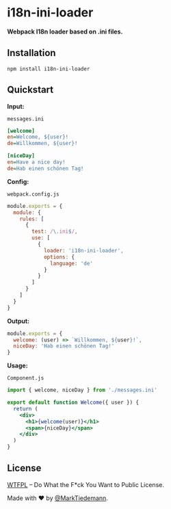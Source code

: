 # i18n-ini-loader

**Webpack I18n loader based on .ini files.**

## Installation

```
npm install i18n-ini-loader
```

## Quickstart

**Input:**

`messages.ini`
```ini
[welcome]
en=Welcome, ${user}!
de=Willkommen, ${user}!

[niceDay]
en=Have a nice day!
de=Hab einen schönen Tag!
```

**Config:**

`webpack.config.js`
```js
module.exports = {
  module: {
    rules: [
      {
        test: /\.ini$/,
        use: [
          {
            loader: 'i18n-ini-loader',
            options: {
              language: 'de'
            }
          }
        ]
      }
    ]
  }
}
```

**Output:**

```js
module.exports = {
  welcome: (user) => `Willkommen, ${user}!`,
  niceDay: 'Hab einen schönen Tag!'
}
```

**Usage:**

`Component.js`
```jsx
import { welcome, niceDay } from './messages.ini'

export default function Welcome({ user }) {
  return (
    <div>
      <h1>{welcome(user)}</h1>
      <span>{niceDay}</span>
    </div>
  )
}
```

## License

[WTFPL](http://www.wtfpl.net/) – Do What the F*ck You Want to Public License.

Made with :heart: by [@MarkTiedemann](https://twitter.com/MarkTiedemannDE).